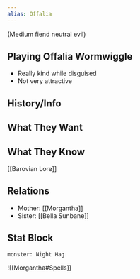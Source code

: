 ```yaml
---
alias: Offalia
---
```

(Medium fiend neutral evil)

## Playing Offalia Wormwiggle
- Really kind while disguised
- Not very attractive

## History/Info

## What They Want

## What They Know
[[Barovian Lore]]

## Relations
- Mother: [[Morgantha]]
- Sister: [[Bella Sunbane]]

## Stat Block

```statblock
monster: Night Hag
```

![[Morgantha#Spells]]

```dataviewjs
```
